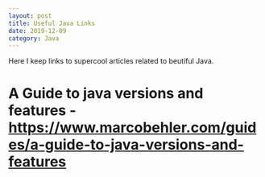 ```yaml
---
layout: post
title: Useful Java Links
date: 2019-12-09
category: Java
---  
```


Here I keep links to supercool articles related to beutiful Java.

# A Guide to java versions and features - https://www.marcobehler.com/guides/a-guide-to-java-versions-and-features
